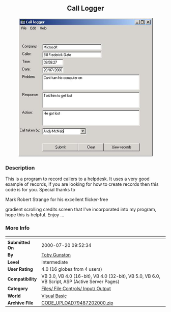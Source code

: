 ﻿<div align="center">

## Call Logger

<img src="PIC200072052013744.jpg">
</div>

### Description

This is a program to record callers to a helpdesk. It uses a very good example of records, if you are looking for how to create records then this code is for you. Special thanks to

Mark Robert Strange for his excellent flicker-free

gradient scrolling credits screen that I've incorporated into my program, hope this is helpful. Enjoy ...
 
### More Info
 


<span>             |<span>
---                |---
**Submitted On**   |2000-07-20 09:52:34
**By**             |[Toby Gunston](https://github.com/Planet-Source-Code/PSCIndex/blob/master/ByAuthor/toby-gunston.md)
**Level**          |Intermediate
**User Rating**    |4.0 (16 globes from 4 users)
**Compatibility**  |VB 3\.0, VB 4\.0 \(16\-bit\), VB 4\.0 \(32\-bit\), VB 5\.0, VB 6\.0, VB Script, ASP \(Active Server Pages\) 
**Category**       |[Files/ File Controls/ Input/ Output](https://github.com/Planet-Source-Code/PSCIndex/blob/master/ByCategory/files-file-controls-input-output__1-3.md)
**World**          |[Visual Basic](https://github.com/Planet-Source-Code/PSCIndex/blob/master/ByWorld/visual-basic.md)
**Archive File**   |[CODE\_UPLOAD79487202000\.zip](https://github.com/Planet-Source-Code/toby-gunston-call-logger__1-9904/archive/master.zip)








